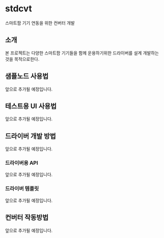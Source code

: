 # stdcvt
스마트팜 기기 연동을 위한 컨버터 개발

## 소개
본 프로젝트는 다양한 스마트팜 기기들을 함께 운용하기위한 드라이버를 설계 개발하는 것을 목적으로한다.

## 샘플노드 사용법
앞으로 추가될 예정입니다.
## 테스트용 UI 사용법
앞으로 추가될 예정입니다.

## 드라이버 개발 방법
앞으로 추가될 예정입니다.
### 드라이버용 API
앞으로 추가될 예정입니다.
### 드라이버 템플릿
앞으로 추가될 예정입니다.
## 컨버터 작동방법
앞으로 추가될 예정입니다.

